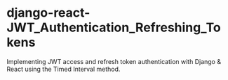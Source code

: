 # django-react-JWT_Authentication_Refreshing_Tokens
 Implementing JWT access and refresh token authentication with Django & React using the Timed Interval method.

